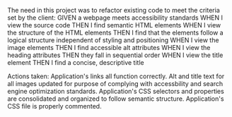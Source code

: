 
The need in this project was to refactor existing code to meet the criteria set by the client:
  GIVEN a webpage meets accessibility standards
  WHEN I view the source code
  THEN I find semantic HTML elements
  WHEN I view the structure of the HTML elements
  THEN I find that the elements follow a logical structure independent of styling and positioning
  WHEN I view the image elements
  THEN I find accessible alt attributes
  WHEN I view the heading attributes
  THEN they fall in sequential order
  WHEN I view the title element
  THEN I find a concise, descriptive title

Actions taken:
    Application's links all function correctly.
    Alt and title text for all images updated for purpose of complying with accessbility and search engine optimization standards.
    Application's CSS selectors and properties are consolidated and organized to follow semantic structure.
    Application's CSS file is properly commented.

